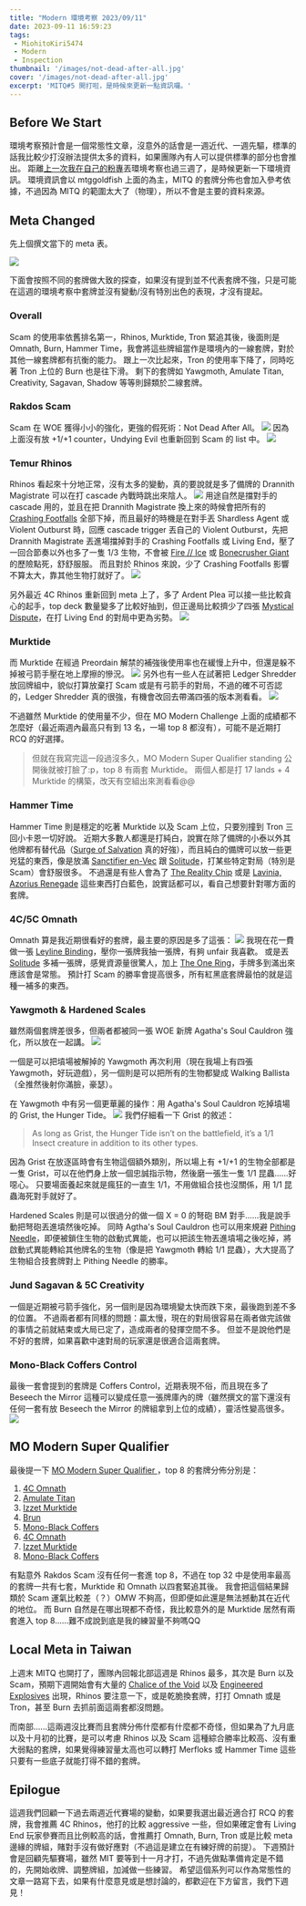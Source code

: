 ```yaml
---
title: "Modern 環境考察 2023/09/11"
date: 2023-09-11 16:59:23
tags:
 - MiohitoKiri5474
 - Modern
 - Inspection
thumbnail: '/images/not-dead-after-all.jpg'
cover: '/images/not-dead-after-all.jpg'
excerpt: 'MITQ#5 開打啦，是時候來更新一點資訊囉。'
---
```


## Before We Start

環境考察預計會是一個常態性文章，沒意外的話會是一週近代、一週先驅，標準的話我比較少打沒辦法提供太多的資料，如果團隊內有人可以提供標準的部分也會推出。
距離[上一次我在自己的粉專](https://www.facebook.com/photo/?fbid=276003685201306&set=pb.100083750284134.-2207520000)丟環境考察也過三週了，是時候更新一下環境資訊。
環境資訊會以 mtggoldfish 上面的為主，MITQ 的套牌分佈也會加入參考依據，不過因為 MITQ 的範圍太大了（物理），所以不會是主要的資料來源。

## Meta Changed

先上個撰文當下的 meta 表。

![](/images/Modern-Meta-23-9-11.png)

下面會按照不同的套牌做大致的探查，如果沒有提到並不代表套牌不強，只是可能在這週的環境考察中套牌並沒有變動/沒有特別出色的表現，才沒有提起。

### Overall

Scam 的使用率依舊排名第一，Rhinos, Murktide, Tron 緊追其後，後面則是 Omnath, Burn, Hammer Time，我會將這些牌組當作是環境內的一線套牌，對於其他一線套牌都有抗衡的能力。
跟上一次比起來，Tron 的使用率下降了，同時吃著 Tron 上位的 Burn 也是往下滑。
剩下的套牌如 Yawgmoth, Amulate Titan, Creativity, Sagavan, Shadow 等等則歸類於二線套牌。

### Rakdos Scam

Scam 在 WOE 獲得小小的強化，更強的假死術：Not Dead After All。
![](https://cards.scryfall.io/large/front/d/0/d01a2b68-efe6-4027-846d-db7b19d9eef6.jpg?1692937773)
因為上面沒有放 +1/+1 counter，Undying Evil 也重新回到 Scam 的 list 中。
![](https://cards.scryfall.io/large/front/3/2/325f2243-54fd-484b-a742-166cea7ec179.jpg?1562906805)


### Temur Rhinos

Rhinos 看起來十分地正常，沒有太多的變動，真的要說就是多了備牌的 Drannith Magistrate 可以在打 cascade 內戰時跳出來陰人。
![](https://cards.scryfall.io/large/front/9/8/98b0a4a8-9319-451b-9b79-b0bca7a41e91.jpg?1628801742)
用途自然是擋對手的 cascade 用的，並且在把 Drannith Magistrate 換上來的時候會把所有的 [Crashing Footfalls](https://cards.scryfall.io/large/front/a/8/a8cca2a2-69e3-4136-936c-7a2774c19351.jpg?1562202050) 全部下掉，而且最好的時機是在對手丟 Shardless Agent 或 Violent Outburst 時，回應 cascade trigger 丟自己的 Violent Outburst，先把 Drannith Magistrate 丟進場擋掉對手的 Crashing Footfalls 或 Living End，壓了一回合節奏以外也多了一隻 1/3 生物，不會被 [Fire // Ice](https://cards.scryfall.io/large/front/0/e/0e09b054-4d33-4a12-bf2a-9b0009f33044.jpg?1660845942) 或 [Bonecrusher Giant](https://cards.scryfall.io/large/front/b/5/b5b71cd2-de35-451f-b16e-2e3936169407.jpg?1674141884) 的歷險點死，舒舒服服。
而且對於 Rhinos 來說，少了 Crashing Footfalls 影響不算太大，靠其他生物打就好了。
![](/images/Cascader.jpg)

另外最近 4C Rhinos 重新回到 meta 上了，多了 Ardent Plea 可以接一些比較貪心的起手，top deck 數量變多了比較好抽到，但正邊局比較擠少了四張 [Mystical Dispute](https://cards.scryfall.io/large/front/b/6/b6175fea-1de4-4d82-b86c-3c3140a3c286.jpg?1675977367)，在打 Living End 的對局中更為劣勢。
![](https://cards.scryfall.io/large/front/9/d/9d521737-ee07-4387-bc07-5ced53db374d.jpg?1562643193)


### Murktide

而 Murktide 在經過 Preordain 解禁的補強後使用率也在緩慢上升中，但還是躲不掉被弓箭手壓在地上摩擦的慘況。
![](https://cards.scryfall.io/large/front/1/4/1453f92e-df2d-4789-aa1b-a5b5c51567d4.jpg?1608909344)
另外也有一些人在試著把 Ledger Shredder 放回牌組中，貌似打算放棄打 Scam 或是有弓箭手的對局，不過的確不可否認的，Ledger Shredder 真的很強，有機會改回去帶滿四張的版本測看看。
![](https://cards.scryfall.io/large/front/7/e/7ea4b5bc-18a4-45db-a56a-ab3f8bd2fb0d.jpg?1664410287)

不過雖然 Murktide 的使用量不少，但在 MO Modern Challenge 上面的成績都不怎麼好（最近兩週內最高只有到 13 名，一場 top 8 都沒有），可能不是近期打 RCQ 的好選擇。

> 但就在我寫完這一段過沒多久，MO Modern Super Qualifier standing 公開後就被打臉了:p，top 8 有兩套 Murktide。
> 兩個人都是打 17 lands + 4 Murktide 的構築，改天有空組出來測看看@@


### Hammer Time

Hammer Time 則是穩定的吃著 Murktide 以及 Scam 上位，只要別撞到 Tron 三回小卡恩一切好說。
近期大多數人都還是打純白，說實在除了備牌的小泰以外其他牌都有替代品（[Surge of Salvation](https://cards.scryfall.io/large/front/4/1/41d25ee5-0348-4206-bb6a-ccb0a599ac87.jpg?1682202925) 真的好強），而且純白的備牌可以放一些更兇猛的東西，像是放滿 [Sanctifier en-Vec](https://cards.scryfall.io/large/front/f/8/f8c3cca4-23c0-4c14-ab56-51ba011f5974.jpg?1626093977) 跟 [Solitude](https://cards.scryfall.io/large/front/4/7/47a6234f-309f-4e03-9263-66da48b57153.jpg?1626094105)，打某些特定對局（特別是 Scam）會舒服很多。
不過還是有些人會為了 [The Reality Chip](https://cards.scryfall.io/large/front/d/8/d859de3a-0be1-4e66-b438-1c3d4ee756cd.jpg?1654566909) 或是 [Lavinia, Azorius Renegade](https://cards.scryfall.io/large/front/c/4/c497d496-1232-4614-93b0-9864fa93c29f.jpg?1584831655) 這些東西打白藍色，說實話都可以，看自己想要針對哪方面的套牌。


### 4C/5C Omnath

Omnath 算是我近期很看好的套牌，最主要的原因是多了這張：
![](https://cards.scryfall.io/large/front/2/d/2d5e991f-23b2-4db0-a452-7755125b1fd2.jpg?1692939184)
我現在花一費做一張 [Leyline Binding](https://cards.scryfall.io/large/front/3/c/3c3ac3dd-35db-447f-8674-37b4680a1ef7.jpg?1673306500)，壓你一張牌我抽一張牌，有夠 unfair 我喜歡。
或是丟 [Solitude](https://cards.scryfall.io/large/front/4/7/47a6234f-309f-4e03-9263-66da48b57153.jpg?1626094105) 多補一張牌，感覺資源量很驚人，加上 [The One Ring](https://cards.scryfall.io/large/front/d/5/d5806e68-1054-458e-866d-1f2470f682b2.jpg?1690817875)，手牌多到滿出來應該會是常態。
預計打 Scam 的勝率會提高很多，所有紅黑底套牌最怕的就是這種一補多的東西。


### Yawgmoth & Hardened Scales

雖然兩個套牌差很多，但兩者都被同一張 WOE 新牌 Agatha's Soul Cauldron 強化，所以放在一起講。
![](https://cards.scryfall.io/large/front/0/1/019b51b0-e5c6-4208-922b-7736686dddcd.jpg?1692939838)

一個是可以把墳場被解掉的 Yawgmoth 再次利用（現在我場上有四張 Yawgmoth，好玩遊戲），另一個則是可以把所有的生物都變成 Walking Ballista（全推然後射你滿臉，豪瑟）。

在 Yawgmoth 中有另一個更華麗的操作：用 Agatha's Soul Cauldron 吃掉墳場的 Grist, the Hunger Tide。
![](https://cards.scryfall.io/large/front/6/9/69af2825-18c2-4463-b6ba-42eaa070ccc1.jpg?1626098484)
我們仔細看一下 Grist 的敘述：
> As long as Grist, the Hunger Tide isn’t on the battlefield, it’s a 1/1 Insect creature in addition to its other types.

因為 Grist 在放逐區時會有生物這個額外類別，所以場上有 +1/+1 的生物全部都是一隻 Grist，可以在他們身上放一個忠誠指示物，然後磨一張生一隻 1/1 昆蟲......好噁心。
只要場面養起來就是瘋狂的一直生 1/1，不用做組合技也沒關係，用 1/1 昆蟲海死對手就好了。

Hardened Scales 則是可以很過分的做一個 X = 0 的弩砲 BM 對手......我是說手動把弩砲丟進墳然後吃掉。
同時 Agtha's Soul Cauldron 也可以用來規避 [Pithing Needle](https://cards.scryfall.io/large/front/7/7/776899f8-e977-42b7-8b54-6f726a349e3c.jpg?1673149414)，即便被鎖住生物的啟動式異能，也可以把該生物丟進墳場之後吃掉，將啟動式異能轉給其他牌名的生物（像是把 Yawgmoth 轉給 1/1 昆蟲），大大提高了生物組合技套牌對上 Pithing Needle 的勝率。


### Jund Sagavan & 5C Creativity

一個是近期被弓箭手強化，另一個則是因為環境變太快而跌下來，最後跑到差不多的位置。
不過兩者都有同樣的問題：贏太慢，現在的對局很容易在兩者做完該做的事情之前就結束或大局已定了，造成兩者的發揮空間不多。
但並不是說他們是不好的套牌，如果喜歡中速對局的玩家還是很適合這兩套牌。


### Mono-Black Coffers Control

最後一套會提到的套牌是 Coffers Control，近期表現不俗，而且現在多了 Beseech the Mirror 這種可以變成任意一張牌庫內的牌（雖然撰文的當下還沒有任何一套有放 Beseech the Mirror 的牌組拿到上位的成績），靈活性變高很多。
![](https://cards.scryfall.io/large/front/1/8/18c59776-e1f1-4197-a128-db1d603f56b7.jpg?1692937498)


## MO Modern Super Qualifier

最後提一下 [MO Modern Super Qualifier ](https://www.mtggoldfishcm/tournament/modern-super-qualifier-2023-09-10#paper)，top 8 的套牌分佈分別是：
1. [4C Omnath](https://www.mtggoldfish.com/deck/5855695)
2. [Amulate Titan](https://www.mtggoldfish.com/deck/5855693)
3. [Izzet Murktide](https://www.mtggoldfish.com/deck/5855705)
4. [Brun](https://www.mtggoldfish.com/deck/5855719)
5. [Mono-Black Coffers](https://www.mtggoldfish.com/deck/5855707)
6. [4C Omnath](https://www.mtggoldfish.com/deck/5855699)
7. [Izzet Murktide](https://www.mtggoldfish.com/deck/5855711)
8. [Mono-Black Coffers](https://www.mtggoldfish.com/deck/5855713)

有點意外 Rakdos Scam 沒有任何一套進 top 8，不過在 top 32 中是使用率最高的套牌一共有七套，Murktide 和 Omnath 以四套緊追其後。
我會把這個結果歸類於 Scam 運氣比較差（？）OMW 不夠高，但即便如此還是無法撼動其在近代的地位。
而 Burn 自然是在哪出現都不奇怪，我比較意外的是 Murktide 居然有兩套進入 top 8......難不成說到底是我的練習量不夠嗎QQ

## Local Meta in Taiwan

上週末 MITQ 也開打了，團隊內回報北部這週是 Rhinos 最多，其次是 Burn 以及 Scam，預期下週開始會有大量的 [Chalice of the Void](https://cards.scryfall.io/large/front/1/f/1f0d2e8e-c8f2-4b31-a6ba-6283fc8740d4.jpg?1562433485) 以及 [Engineered Explosives](https://cards.scryfall.io/large/front/4/2/420bf1e9-f2ec-4dff-b540-e64de71e58be.jpg?1599709112) 出現，Rhinos 要注意一下，或是乾脆換套牌，打打 Omnath 或是 Tron，甚至 Burn 去抓前面這兩套都沒問題。

而南部......這兩週沒比賽而且套牌分佈什麼都有什麼都不奇怪，但如果為了九月底以及十月初的比賽，是可以考慮 Rhinos 以及 Scam 這種綜合勝率比較高、沒有重大弱點的套牌，如果覺得練習量太高也可以轉打 Merfloks 或 Hammer Time 這些只要有一些底子就能打得不錯的套牌。

## Epilogue

這週我們回顧一下過去兩週近代賽場的變動，如果要我選出最近適合打 RCQ 的套牌，我會推薦 4C Rhinos，他打的比較 aggressive 一些，但如果確定會有 Living End 玩家參賽而且比例較高的話，會推薦打 Omnath, Burn, Tron 或是比較 meta 邊緣的牌組，賭對手沒有做好應對（不過這是建立在有練好牌的前提）。
下週預計會是回顧先驅賽場，雖然 MIT 要等到十一月才打，不過先做點準備肯定是不錯的，先開始收牌、調整牌組，加減做一些練習。
希望這個系列可以作為常態性的文章一路寫下去，如果有什麼意見或是想討論的，都歡迎在下方留言，我們下週見！